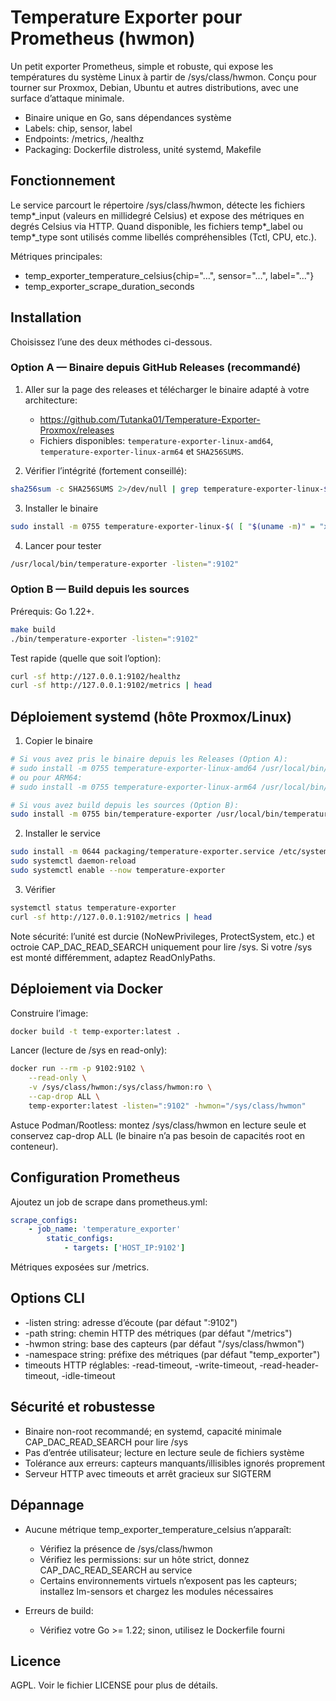 # Temperature Exporter pour Prometheus (hwmon)

Un petit exporter Prometheus, simple et robuste, qui expose les températures du système Linux à partir de /sys/class/hwmon. Conçu pour tourner sur Proxmox, Debian, Ubuntu et autres distributions, avec une surface d’attaque minimale.

- Binaire unique en Go, sans dépendances système
- Labels: chip, sensor, label
- Endpoints: /metrics, /healthz
- Packaging: Dockerfile distroless, unité systemd, Makefile

## Fonctionnement

Le service parcourt le répertoire /sys/class/hwmon, détecte les fichiers temp*_input (valeurs en millidegré Celsius) et expose des métriques en degrés Celsius via HTTP. Quand disponible, les fichiers temp*_label ou temp*_type sont utilisés comme libellés compréhensibles (Tctl, CPU, etc.).

Métriques principales:

- temp_exporter_temperature_celsius{chip="…", sensor="…", label="…"}
- temp_exporter_scrape_duration_seconds

## Installation

Choisissez l’une des deux méthodes ci-dessous.

### Option A — Binaire depuis GitHub Releases (recommandé)

1) Aller sur la page des releases et télécharger le binaire adapté à votre architecture:

	- https://github.com/Tutanka01/Temperature-Exporter-Proxmox/releases
	- Fichiers disponibles: `temperature-exporter-linux-amd64`, `temperature-exporter-linux-arm64` et `SHA256SUMS`.

2) Vérifier l’intégrité (fortement conseillé):

```bash
sha256sum -c SHA256SUMS 2>/dev/null | grep temperature-exporter-linux-$( [ "$(uname -m)" = "x86_64" ] && echo amd64 || echo arm64 )
```

3) Installer le binaire

```bash
sudo install -m 0755 temperature-exporter-linux-$( [ "$(uname -m)" = "x86_64" ] && echo amd64 || echo arm64 ) /usr/local/bin/temperature-exporter
```

4) Lancer pour tester

```bash
/usr/local/bin/temperature-exporter -listen=":9102"
```

### Option B — Build depuis les sources

Prérequis: Go 1.22+.

```bash
make build
./bin/temperature-exporter -listen=":9102"
```

Test rapide (quelle que soit l’option):

```bash
curl -sf http://127.0.0.1:9102/healthz
curl -sf http://127.0.0.1:9102/metrics | head
```

## Déploiement systemd (hôte Proxmox/Linux)

1) Copier le binaire

```bash
# Si vous avez pris le binaire depuis les Releases (Option A):
# sudo install -m 0755 temperature-exporter-linux-amd64 /usr/local/bin/temperature-exporter
# ou pour ARM64:
# sudo install -m 0755 temperature-exporter-linux-arm64 /usr/local/bin/temperature-exporter

# Si vous avez build depuis les sources (Option B):
sudo install -m 0755 bin/temperature-exporter /usr/local/bin/temperature-exporter
```

2) Installer le service

```bash
sudo install -m 0644 packaging/temperature-exporter.service /etc/systemd/system/temperature-exporter.service
sudo systemctl daemon-reload
sudo systemctl enable --now temperature-exporter
```

3) Vérifier

```bash
systemctl status temperature-exporter
curl -sf http://127.0.0.1:9102/metrics | head
```

Note sécurité: l’unité est durcie (NoNewPrivileges, ProtectSystem, etc.) et octroie CAP_DAC_READ_SEARCH uniquement pour lire /sys. Si votre /sys est monté différemment, adaptez ReadOnlyPaths.

## Déploiement via Docker

Construire l’image:

```bash
docker build -t temp-exporter:latest .
```

Lancer (lecture de /sys en read-only):

```bash
docker run --rm -p 9102:9102 \
	--read-only \
	-v /sys/class/hwmon:/sys/class/hwmon:ro \
	--cap-drop ALL \
	temp-exporter:latest -listen=":9102" -hwmon="/sys/class/hwmon"
```

Astuce Podman/Rootless: montez /sys/class/hwmon en lecture seule et conservez cap-drop ALL (le binaire n’a pas besoin de capacités root en conteneur).

## Configuration Prometheus

Ajoutez un job de scrape dans prometheus.yml:

```yaml
scrape_configs:
	- job_name: 'temperature_exporter'
		static_configs:
			- targets: ['HOST_IP:9102']
```

Métriques exposées sur /metrics.

## Options CLI

- -listen string: adresse d’écoute (par défaut ":9102")
- -path string: chemin HTTP des métriques (par défaut "/metrics")
- -hwmon string: base des capteurs (par défaut "/sys/class/hwmon")
- -namespace string: préfixe des métriques (par défaut "temp_exporter")
- timeouts HTTP réglables: -read-timeout, -write-timeout, -read-header-timeout, -idle-timeout

## Sécurité et robustesse

- Binaire non-root recommandé; en systemd, capacité minimale CAP_DAC_READ_SEARCH pour lire /sys
- Pas d’entrée utilisateur; lecture en lecture seule de fichiers système
- Tolérance aux erreurs: capteurs manquants/illisibles ignorés proprement
- Serveur HTTP avec timeouts et arrêt gracieux sur SIGTERM

## Dépannage

- Aucune métrique temp_exporter_temperature_celsius n’apparaît:
	- Vérifiez la présence de /sys/class/hwmon
	- Vérifiez les permissions: sur un hôte strict, donnez CAP_DAC_READ_SEARCH au service
	- Certains environnements virtuels n’exposent pas les capteurs; installez lm-sensors et chargez les modules nécessaires

- Erreurs de build:
	- Vérifiez votre Go >= 1.22; sinon, utilisez le Dockerfile fourni

## Licence

AGPL. Voir le fichier LICENSE pour plus de détails.

